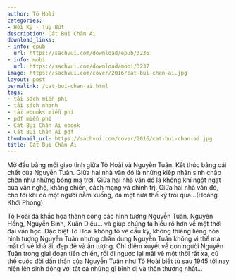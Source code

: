 ```yaml
---
author: Tô Hoài
categories:
- Hồi Ký - Tuỳ Bút
description: Cát Bụi Chân Ai
download_links:
- info: epub
  url: https://sachvui.com/download/epub/3236
- info: mobi
  url: https://sachvui.com/download/mobi/3237
image: https://sachvui.com/cover/2016/cat-bui-chan-ai.jpg
layout: post
permalink: /cat-bui-chan-ai.html
tags:
- tải sách miễn phí
- tải sách nhanh
- tải ebooks miễn phí
- pdf miễn phí
- Cát Bụi Chân Ai ebook
- Cát Bụi Chân Ai pdf
thumbnail_url: https://sachvui.com/cover/2016/cat-bui-chan-ai.jpg
title: Cát Bụi Chân Ai
---
```


 <div class="item-desc text-justify"> <p>Mở đầu bằng mối giao tình giữa Tô Hoài và Nguyễn Tuân. Kết thúc bằng cái chết của Nguyễn Tuân. Giữa hai nhà văn đó là những kiếp nhân sinh chập chờn như những bóng ma trơi. Giữa hai nhà văn đó là không khí ngột ngạt của văn nghệ, kháng chiến, cách mạng và chính trị. Giữa hai nhà văn đó, cho tới khi có một người nằm xuống, đã một nửa thế kỷ trôi qua...(Hoàng Khởi Phong)</p><p>Tô Hoài đã khắc họa thành công các hình tượng Nguyễn Tuân, Nguyên Hồng, Nguyễn Bính, Xuân Diệu… và giúp chúng ta hiểu rõ hơn về một thời đại văn học. Đặc biệt Tô Hoài không tô vẽ cầu kỳ, không thiêng liêng hóa hình tượng Nguyễn Tuân nhưng chân dung Nguyễn Tuân không vì thế mà mất đi vẻ khả ái, đẹp đẽ và ấn tượng. Chỉ điểm xuyết về con người Nguyễn Tuân trong giai đoạn tiền chiến, rồi đi ngược lại mãi về một thời rất xa, cứ thế cuộc đời dấn thân của Nguyễn Tuân như Tô Hoài biết từ sau 1945 tới nay hiện lên sinh động với tất cả những gì bình dị và thân thương nhất…</p> </div>